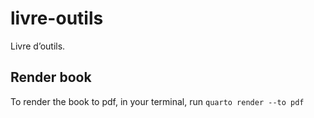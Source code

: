 
<!-- README.md is generated from README.Rmd. Please edit that file -->

# livre-outils

<!-- badges: start -->
<!-- badges: end -->

Livre d’outils.

## Render book

To render the book to pdf, in your terminal, run
`quarto render --to pdf`
